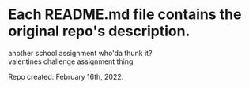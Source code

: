 # Each README.md file contains the original repo's description.

another school assignment who'da thunk it?<br>
valentines challenge assignment thing

Repo created: February 16th, 2022.
